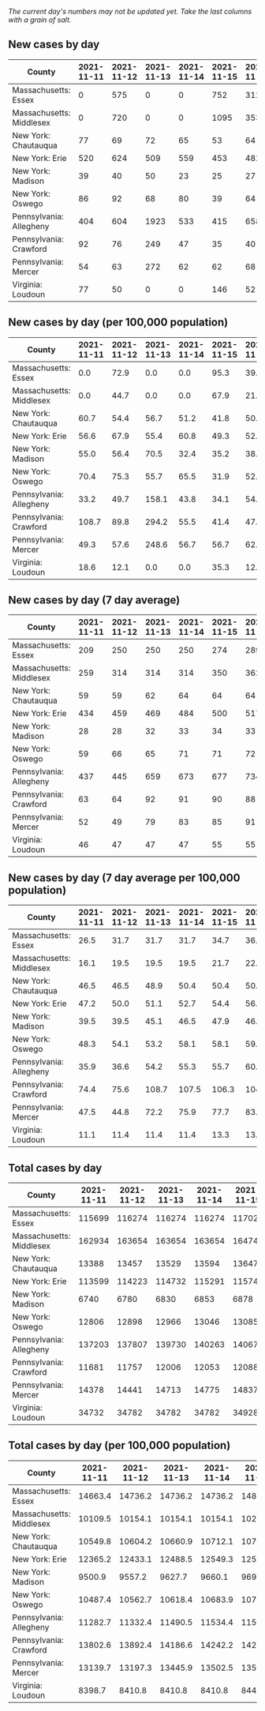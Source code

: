 _The current day's numbers may not be updated yet. Take the last columns with a grain of salt._
## New cases by day

| County | 2021-11-11 | 2021-11-12 | 2021-11-13 | 2021-11-14 | 2021-11-15 | 2021-11-16 | 2021-11-17 |
| --- | --- | --- | --- | --- | --- | --- | --- |
| Massachusetts: Essex | 0 | 575 | 0 | 0 | 752 | 312 | 506 |
| Massachusetts: Middlesex | 0 | 720 | 0 | 0 | 1095 | 353 | 555 |
| New York: Chautauqua | 77 | 69 | 72 | 65 | 53 | 64 | 95 |
| New York: Erie | 520 | 624 | 509 | 559 | 453 | 482 | 554 |
| New York: Madison | 39 | 40 | 50 | 23 | 25 | 27 | 31 |
| New York: Oswego | 86 | 92 | 68 | 80 | 39 | 64 | 98 |
| Pennsylvania: Allegheny | 404 | 604 | 1923 | 533 | 415 | 658 | 497 |
| Pennsylvania: Crawford | 92 | 76 | 249 | 47 | 35 | 40 | 71 |
| Pennsylvania: Mercer | 54 | 63 | 272 | 62 | 62 | 68 | 34 |
| Virginia: Loudoun | 77 | 50 | 0 | 0 | 146 | 52 | 114 |

## New cases by day (per 100,000 population)

| County | 2021-11-11 | 2021-11-12 | 2021-11-13 | 2021-11-14 | 2021-11-15 | 2021-11-16 | 2021-11-17 |
| --- | --- | --- | --- | --- | --- | --- | --- |
| Massachusetts: Essex | 0.0 | 72.9 | 0.0 | 0.0 | 95.3 | 39.5 | 64.1 |
| Massachusetts: Middlesex | 0.0 | 44.7 | 0.0 | 0.0 | 67.9 | 21.9 | 34.4 |
| New York: Chautauqua | 60.7 | 54.4 | 56.7 | 51.2 | 41.8 | 50.4 | 74.9 |
| New York: Erie | 56.6 | 67.9 | 55.4 | 60.8 | 49.3 | 52.5 | 60.3 |
| New York: Madison | 55.0 | 56.4 | 70.5 | 32.4 | 35.2 | 38.1 | 43.7 |
| New York: Oswego | 70.4 | 75.3 | 55.7 | 65.5 | 31.9 | 52.4 | 80.3 |
| Pennsylvania: Allegheny | 33.2 | 49.7 | 158.1 | 43.8 | 34.1 | 54.1 | 40.9 |
| Pennsylvania: Crawford | 108.7 | 89.8 | 294.2 | 55.5 | 41.4 | 47.3 | 83.9 |
| Pennsylvania: Mercer | 49.3 | 57.6 | 248.6 | 56.7 | 56.7 | 62.1 | 31.1 |
| Virginia: Loudoun | 18.6 | 12.1 | 0.0 | 0.0 | 35.3 | 12.6 | 27.6 |

## New cases by day (7 day average)

| County | 2021-11-11 | 2021-11-12 | 2021-11-13 | 2021-11-14 | 2021-11-15 | 2021-11-16 | 2021-11-17 |
| --- | --- | --- | --- | --- | --- | --- | --- |
| Massachusetts: Essex | 209 | 250 | 250 | 250 | 274 | 289 | 306 |
| Massachusetts: Middlesex | 259 | 314 | 314 | 314 | 350 | 362 | 389 |
| New York: Chautauqua | 59 | 59 | 62 | 64 | 64 | 64 | 71 |
| New York: Erie | 434 | 459 | 469 | 484 | 500 | 517 | 529 |
| New York: Madison | 28 | 28 | 32 | 33 | 34 | 33 | 34 |
| New York: Oswego | 59 | 66 | 65 | 71 | 71 | 72 | 75 |
| Pennsylvania: Allegheny | 437 | 445 | 659 | 673 | 677 | 734 | 719 |
| Pennsylvania: Crawford | 63 | 64 | 92 | 91 | 90 | 88 | 87 |
| Pennsylvania: Mercer | 52 | 49 | 79 | 83 | 85 | 91 | 88 |
| Virginia: Loudoun | 46 | 47 | 47 | 47 | 55 | 55 | 63 |

## New cases by day (7 day average per 100,000 population)

| County | 2021-11-11 | 2021-11-12 | 2021-11-13 | 2021-11-14 | 2021-11-15 | 2021-11-16 | 2021-11-17 |
| --- | --- | --- | --- | --- | --- | --- | --- |
| Massachusetts: Essex | 26.5 | 31.7 | 31.7 | 31.7 | 34.7 | 36.6 | 38.8 |
| Massachusetts: Middlesex | 16.1 | 19.5 | 19.5 | 19.5 | 21.7 | 22.5 | 24.1 |
| New York: Chautauqua | 46.5 | 46.5 | 48.9 | 50.4 | 50.4 | 50.4 | 55.9 |
| New York: Erie | 47.2 | 50.0 | 51.1 | 52.7 | 54.4 | 56.3 | 57.6 |
| New York: Madison | 39.5 | 39.5 | 45.1 | 46.5 | 47.9 | 46.5 | 47.9 |
| New York: Oswego | 48.3 | 54.1 | 53.2 | 58.1 | 58.1 | 59.0 | 61.4 |
| Pennsylvania: Allegheny | 35.9 | 36.6 | 54.2 | 55.3 | 55.7 | 60.4 | 59.1 |
| Pennsylvania: Crawford | 74.4 | 75.6 | 108.7 | 107.5 | 106.3 | 104.0 | 102.8 |
| Pennsylvania: Mercer | 47.5 | 44.8 | 72.2 | 75.9 | 77.7 | 83.2 | 80.4 |
| Virginia: Loudoun | 11.1 | 11.4 | 11.4 | 11.4 | 13.3 | 13.3 | 15.2 |

## Total cases by day

| County | 2021-11-11 | 2021-11-12 | 2021-11-13 | 2021-11-14 | 2021-11-15 | 2021-11-16 | 2021-11-17 |
| --- | --- | --- | --- | --- | --- | --- | --- |
| Massachusetts: Essex | 115699 | 116274 | 116274 | 116274 | 117026 | 117338 | 117844 |
| Massachusetts: Middlesex | 162934 | 163654 | 163654 | 163654 | 164749 | 165102 | 165657 |
| New York: Chautauqua | 13388 | 13457 | 13529 | 13594 | 13647 | 13711 | 13806 |
| New York: Erie | 113599 | 114223 | 114732 | 115291 | 115744 | 116226 | 116780 |
| New York: Madison | 6740 | 6780 | 6830 | 6853 | 6878 | 6905 | 6936 |
| New York: Oswego | 12806 | 12898 | 12966 | 13046 | 13085 | 13149 | 13247 |
| Pennsylvania: Allegheny | 137203 | 137807 | 139730 | 140263 | 140678 | 141336 | 141833 |
| Pennsylvania: Crawford | 11681 | 11757 | 12006 | 12053 | 12088 | 12128 | 12199 |
| Pennsylvania: Mercer | 14378 | 14441 | 14713 | 14775 | 14837 | 14905 | 14939 |
| Virginia: Loudoun | 34732 | 34782 | 34782 | 34782 | 34928 | 34980 | 35094 |

## Total cases by day (per 100,000 population)

| County | 2021-11-11 | 2021-11-12 | 2021-11-13 | 2021-11-14 | 2021-11-15 | 2021-11-16 | 2021-11-17 |
| --- | --- | --- | --- | --- | --- | --- | --- |
| Massachusetts: Essex | 14663.4 | 14736.2 | 14736.2 | 14736.2 | 14831.6 | 14871.1 | 14935.2 |
| Massachusetts: Middlesex | 10109.5 | 10154.1 | 10154.1 | 10154.1 | 10222.1 | 10244.0 | 10278.4 |
| New York: Chautauqua | 10549.8 | 10604.2 | 10660.9 | 10712.1 | 10753.9 | 10804.3 | 10879.2 |
| New York: Erie | 12365.2 | 12433.1 | 12488.5 | 12549.3 | 12598.6 | 12651.1 | 12711.4 |
| New York: Madison | 9500.9 | 9557.2 | 9627.7 | 9660.1 | 9695.4 | 9733.4 | 9777.1 |
| New York: Oswego | 10487.4 | 10562.7 | 10618.4 | 10683.9 | 10715.8 | 10768.2 | 10848.5 |
| Pennsylvania: Allegheny | 11282.7 | 11332.4 | 11490.5 | 11534.4 | 11568.5 | 11622.6 | 11663.5 |
| Pennsylvania: Crawford | 13802.6 | 13892.4 | 14186.6 | 14242.2 | 14283.5 | 14330.8 | 14414.7 |
| Pennsylvania: Mercer | 13139.7 | 13197.3 | 13445.9 | 13502.5 | 13559.2 | 13621.3 | 13652.4 |
| Virginia: Loudoun | 8398.7 | 8410.8 | 8410.8 | 8410.8 | 8446.1 | 8458.7 | 8486.3 |
